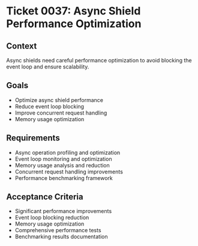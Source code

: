 # Ticket 0037: Async Shield Performance Optimization

## Context
Async shields need careful performance optimization to avoid blocking the event loop and ensure scalability.

## Goals
- Optimize async shield performance
- Reduce event loop blocking
- Improve concurrent request handling
- Memory usage optimization

## Requirements
- Async operation profiling and optimization
- Event loop monitoring and optimization
- Memory usage analysis and reduction
- Concurrent request handling improvements
- Performance benchmarking framework

## Acceptance Criteria
- Significant performance improvements
- Event loop blocking reduction
- Memory usage optimization
- Comprehensive performance tests
- Benchmarking results documentation